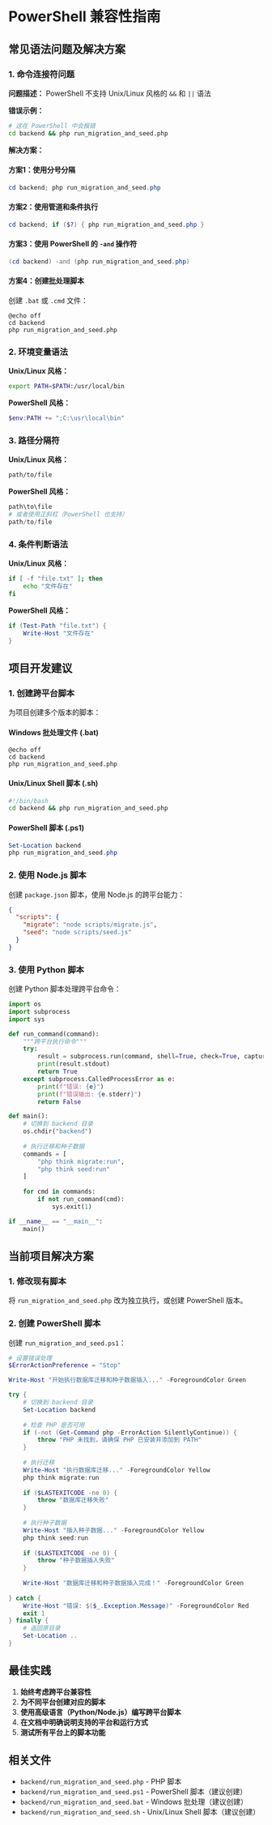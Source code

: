 # PowerShell 兼容性指南

## 常见语法问题及解决方案

### 1. 命令连接符问题

**问题描述：**
PowerShell 不支持 Unix/Linux 风格的 `&&` 和 `||` 语法

**错误示例：**
```bash
# 这在 PowerShell 中会报错
cd backend && php run_migration_and_seed.php
```

**解决方案：**

#### 方案1：使用分号分隔
```powershell
cd backend; php run_migration_and_seed.php
```

#### 方案2：使用管道和条件执行
```powershell
cd backend; if ($?) { php run_migration_and_seed.php }
```

#### 方案3：使用 PowerShell 的 `-and` 操作符
```powershell
(cd backend) -and (php run_migration_and_seed.php)
```

#### 方案4：创建批处理脚本
创建 `.bat` 或 `.cmd` 文件：
```batch
@echo off
cd backend
php run_migration_and_seed.php
```

### 2. 环境变量语法

**Unix/Linux 风格：**
```bash
export PATH=$PATH:/usr/local/bin
```

**PowerShell 风格：**
```powershell
$env:PATH += ";C:\usr\local\bin"
```

### 3. 路径分隔符

**Unix/Linux 风格：**
```bash
path/to/file
```

**PowerShell 风格：**
```powershell
path\to\file
# 或者使用正斜杠（PowerShell 也支持）
path/to/file
```

### 4. 条件判断语法

**Unix/Linux 风格：**
```bash
if [ -f "file.txt" ]; then
    echo "文件存在"
fi
```

**PowerShell 风格：**
```powershell
if (Test-Path "file.txt") {
    Write-Host "文件存在"
}
```

## 项目开发建议

### 1. 创建跨平台脚本

为项目创建多个版本的脚本：

#### Windows 批处理文件 (.bat)
```batch
@echo off
cd backend
php run_migration_and_seed.php
```

#### Unix/Linux Shell 脚本 (.sh)
```bash
#!/bin/bash
cd backend && php run_migration_and_seed.php
```

#### PowerShell 脚本 (.ps1)
```powershell
Set-Location backend
php run_migration_and_seed.php
```

### 2. 使用 Node.js 脚本

创建 `package.json` 脚本，使用 Node.js 的跨平台能力：

```json
{
  "scripts": {
    "migrate": "node scripts/migrate.js",
    "seed": "node scripts/seed.js"
  }
}
```

### 3. 使用 Python 脚本

创建 Python 脚本处理跨平台命令：

```python
import os
import subprocess
import sys

def run_command(command):
    """跨平台执行命令"""
    try:
        result = subprocess.run(command, shell=True, check=True, capture_output=True, text=True)
        print(result.stdout)
        return True
    except subprocess.CalledProcessError as e:
        print(f"错误: {e}")
        print(f"错误输出: {e.stderr}")
        return False

def main():
    # 切换到 backend 目录
    os.chdir("backend")
    
    # 执行迁移和种子数据
    commands = [
        "php think migrate:run",
        "php think seed:run"
    ]
    
    for cmd in commands:
        if not run_command(cmd):
            sys.exit(1)

if __name__ == "__main__":
    main()
```

## 当前项目解决方案

### 1. 修改现有脚本

将 `run_migration_and_seed.php` 改为独立执行，或创建 PowerShell 版本。

### 2. 创建 PowerShell 脚本

创建 `run_migration_and_seed.ps1`：

```powershell
# 设置错误处理
$ErrorActionPreference = "Stop"

Write-Host "开始执行数据库迁移和种子数据插入..." -ForegroundColor Green

try {
    # 切换到 backend 目录
    Set-Location backend
    
    # 检查 PHP 是否可用
    if (-not (Get-Command php -ErrorAction SilentlyContinue)) {
        throw "PHP 未找到，请确保 PHP 已安装并添加到 PATH"
    }
    
    # 执行迁移
    Write-Host "执行数据库迁移..." -ForegroundColor Yellow
    php think migrate:run
    
    if ($LASTEXITCODE -ne 0) {
        throw "数据库迁移失败"
    }
    
    # 执行种子数据
    Write-Host "插入种子数据..." -ForegroundColor Yellow
    php think seed:run
    
    if ($LASTEXITCODE -ne 0) {
        throw "种子数据插入失败"
    }
    
    Write-Host "数据库迁移和种子数据插入完成！" -ForegroundColor Green
    
} catch {
    Write-Host "错误: $($_.Exception.Message)" -ForegroundColor Red
    exit 1
} finally {
    # 返回原目录
    Set-Location ..
}
```

## 最佳实践

1. **始终考虑跨平台兼容性**
2. **为不同平台创建对应的脚本**
3. **使用高级语言（Python/Node.js）编写跨平台脚本**
4. **在文档中明确说明支持的平台和运行方式**
5. **测试所有平台上的脚本功能**

## 相关文件

- `backend/run_migration_and_seed.php` - PHP 脚本
- `backend/run_migration_and_seed.ps1` - PowerShell 脚本（建议创建）
- `backend/run_migration_and_seed.bat` - Windows 批处理（建议创建）
- `backend/run_migration_and_seed.sh` - Unix/Linux Shell 脚本（建议创建） 